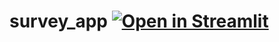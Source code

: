 # survey_app [![Open in Streamlit](https://static.streamlit.io/badges/streamlit_badge_black_white.svg)](https://share.streamlit.io/tylerjrichards/survey_app/main/survey_app.py)